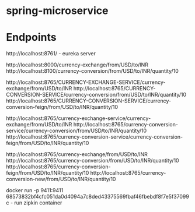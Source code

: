 # spring-microservice

# Endpoints

http://localhost:8761/ - eureka server

http://localhost:8000/currency-exchange/from/USD/to/INR
http://localhost:8100/currency-conversion/from/USD/to/INR/quantity/10

http://localhost:8765/CURRENCY-EXCHANGE-SERVICE/currency-exchange/from/USD/to/INR
http://localhost:8765/CURRENCY-CONVERSION-SERVICE/currency-conversion/from/USD/to/INR/quantity/10
http://localhost:8765/CURRENCY-CONVERSION-SERVICE/currency-conversion-feign/from/USD/to/INR/quantity/10

http://localhost:8765/currency-exchange-service/currency-exchange/from/USD/to/INR
http://localhost:8765/currency-conversion-service/currency-conversion/from/USD/to/INR/quantity/10
http://localhost:8765/currency-conversion-service/currency-conversion-feign/from/USD/to/INR/quantity/10

http://localhost:8765/currency-exchange/from/USD/to/INR
http://localhost:8765/currency-conversion/from/USD/to/INR/quantity/10
http://localhost:8765/currency-conversion-feign/from/USD/to/INR/quantity/10
http://localhost:8765/currency-conversion-new/from/USD/to/INR/quantity/10

docker run -p 9411:9411 68573832bf4cfc051da0d4094a7c8ded43375569fbaf46fbebdf8f7e5f37099c - run zipkin container
